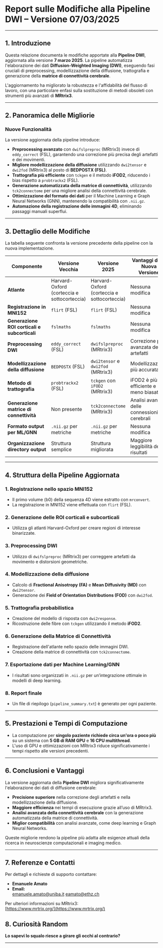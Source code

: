 # **Report sulle Modifiche alla Pipeline DWI – Versione 07/03/2025**

---

## **1. Introduzione**
Questa relazione documenta le modifiche apportate alla **Pipeline DWI**, aggiornata alla versione **7 marzo 2025**. La pipeline automatizza l'elaborazione dei dati **Diffusion-Weighted Imaging (DWI)**, eseguendo fasi cruciali di preprocessing, modellizzazione della diffusione, trattografia e generazione della **matrice di connettività cerebrale**.

L'aggiornamento ha migliorato la robustezza e l'affidabilità del flusso di lavoro, con una particolare enfasi sulla sostituzione di metodi obsoleti con strumenti più avanzati di **MRtrix3**.

---

## **2. Panoramica delle Migliorie**

### **Nuove Funzionalità**
La versione aggiornata della pipeline introduce:
- **Preprocessing avanzato** con `dwifslpreproc` (MRtrix3) invece di `eddy_correct` (FSL), garantendo una correzione più precisa degli artefatti e dei movimenti.
- **Migliore modellizzazione della diffusione** utilizzando `dwi2tensor` e `dwi2fod` (MRtrix3) al posto di **BEDPOSTX (FSL)**.
- **Trattografia più efficiente** con `tckgen` e il metodo **iFOD2**, riducendo i bias rispetto a `probtrackx2` (FSL).
- **Generazione automatizzata della matrice di connettività**, utilizzando `tck2connectome` per una migliore analisi della connettività cerebrale.
- **Ottimizzazione del formato dei dati** per il Machine Learning e Graph Neural Networks (GNN), mantenendo la compatibilità con `.nii.gz`.
- **Automazione della registrazione delle immagini 4D**, eliminando passaggi manuali superflui.

---

## **3. Dettaglio delle Modifiche**
La tabella seguente confronta la versione precedente della pipeline con la nuova implementazione.

| **Componente**                        | **Versione Vecchia**                         | **Versione 2025**                           | **Vantaggi della Nuova Versione**            |
|--------------------------------------|---------------------------------|---------------------------------|--------------------------------|
| **Atlante**                          | Harvard-Oxford (corteccia e sottocorteccia) | Harvard-Oxford (corteccia e sottocorteccia) | Nessuna modifica |
| **Registrazione in MNI152**           | `flirt` (FSL)                 | `flirt` (FSL)                 | Nessuna modifica |
| **Generazione ROI corticali e subcorticali** | `fslmaths`                     | `fslmaths`                     | Nessuna modifica |
| **Preprocessing DWI**                 | `eddy_correct` (FSL)            | `dwifslpreproc` (MRtrix3)      | Correzione più avanzata degli artefatti |
| **Modellizzazione della diffusione**  | `BEDPOSTX` (FSL)                | `dwi2tensor` e `dwi2fod` (MRtrix3) | Modellizzazione più accurata |
| **Metodo di trattografia**            | `probtrackx2` (FSL)             | `tckgen` con `iFOD2` (MRtrix3)  | iFOD2 è più efficiente e meno biasato |
| **Generazione matrice di connettività** | Non presente                     | `tck2connectome` (MRtrix3)       | Analisi avanzata delle connessioni cerebrali |
| **Formato output per ML/GNN**         | `.nii.gz` per metriche         | `.nii.gz` per metriche         | Nessuna modifica |
| **Organizzazione directory output**   | Struttura semplice              | Struttura migliorata            | Maggiore leggibilità dei risultati |

---

## **4. Struttura della Pipeline Aggiornata**

### **1. Registrazione nello spazio MNI152**
- Il primo volume (b0) della sequenza 4D viene estratto con `mrconvert`.
- La registrazione in MNI152 viene effettuata con `flirt` (FSL).

### **2. Generazione delle ROI corticali e subcorticali**
- Utilizza gli atlanti Harvard-Oxford per creare regioni di interesse binarizzate.

### **3. Preprocessing DWI**
- Utilizzo di `dwifslpreproc` (MRtrix3) per correggere artefatti da movimento e distorsioni geometriche.

### **4. Modellizzazione della diffusione**
- Calcolo di **Fractional Anisotropy (FA)** e **Mean Diffusivity (MD)** con `dwi2tensor`.
- Generazione dei **Field of Orientation Distributions (FOD)** con `dwi2fod`.

### **5. Trattografia probabilistica**
- Creazione del modello di risposta con `dwi2response`.
- Ricostruzione delle fibre con `tckgen` utilizzando il metodo **iFOD2**.

### **6. Generazione della Matrice di Connettività**
- Registrazione dell'atlante nello spazio delle immagini DWI.
- Creazione della matrice di connettività con `tck2connectome`.

### **7. Esportazione dati per Machine Learning/GNN**
- I risultati sono organizzati in `.nii.gz` per un’integrazione ottimale in modelli di deep learning.

### **8. Report finale**
- Un file di riepilogo (`pipeline_summary.txt`) è generato per ogni paziente.

---

## **5. Prestazioni e Tempi di Computazione**
- La computazione per **singolo paziente richiede circa un'ora o poco più** su un sistema con **5 GB di RAM GPU** e **16 CPU multithread**.
- L'uso di GPU e ottimizzazioni con MRtrix3 riduce significativamente i tempi rispetto alle versioni precedenti.

---

## **6. Conclusioni e Vantaggi**
La versione aggiornata della **Pipeline DWI** migliora significativamente l'elaborazione dei dati di diffusione cerebrale:
- **Precisione superiore** nella correzione degli artefatti e nella modellizzazione della diffusione.
- **Maggiore efficienza** nei tempi di esecuzione grazie all’uso di MRtrix3.
- **Analisi avanzata della connettività cerebrale** con la generazione automatizzata della matrice di connettività.
- **Miglior compatibilità** con analisi avanzate, come deep learning e Graph Neural Networks.

Queste migliorie rendono la pipeline più adatta alle esigenze attuali della ricerca in neuroscienze computazionali e imaging medico.

---

## **7. Referenze e Contatti**
Per dettagli e richieste di supporto contattare:
- **Emanuele Amato**  
- **Email:**  
emanuele.amato@uniba.it
eamato@ethz.ch

Per ulteriori informazioni su MRtrix3:  
[https://www.mrtrix.org/](https://www.mrtrix.org/)




## **8. Curiosità Random**

**Lo sapevi lo squalo riesce a girare gli occhi al contrario?**

---
